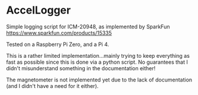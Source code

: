# AccelLogger
Simple logging script for ICM-20948, as implemented by SparkFun https://www.sparkfun.com/products/15335

Tested on a Raspberry Pi Zero, and a Pi 4.

This is a rather limited implementation...mainly trying to keep everything as fast as possible since this is done via a python script. No guarantees that I didn't misunderstand something in the documentation either!

The magnetometer is not implemented yet due to the lack of documentation (and I didn't have a need for it either).
